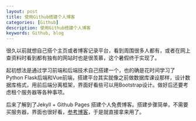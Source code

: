 ```yaml
---
layout: post
title: 使用Github搭建个人博客
categories: [Github]
description: 使用Github搭建个人博客
keywords: Github, blog
---
```


很久以前就想自己搭个主页或者博客记录平台，看到周围很多人都有，或者在网上查资料时看到都有独有的网站时也是很羡慕，这个暑假终于实现了。
<!-- ======= -->
起初想法是通过学习前端和后端技术自己搭建一个，也的确是花时间学习了Python Flask后端和Vue前端，搭建平台其实就像之前做数据库课设那样，设计数据库格式，用前后端分离框架，界面好看些可以用Bootstrap设计。做好后还要考虑租个服务器等各种事项。

后来了解到了Jekyll + Github Pages 搭建个人免费博客。搭建步骤简单，不需要买服务器，界面也很好看，[参考博客](https://feedliu.github.io/2019/02/15/build-your-own-blog-site/)，于是就直接拿来用了。

